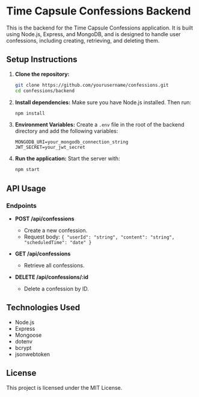 # Time Capsule Confessions Backend

This is the backend for the Time Capsule Confessions application. It is built using Node.js, Express, and MongoDB, and is designed to handle user confessions, including creating, retrieving, and deleting them.

## Setup Instructions

1. **Clone the repository:**
   ```bash
   git clone https://github.com/yourusername/confessions.git
   cd confessions/backend
   ```

2. **Install dependencies:**
   Make sure you have Node.js installed. Then run:
   ```bash
   npm install
   ```

3. **Environment Variables:**
   Create a `.env` file in the root of the backend directory and add the following variables:
   ```
   MONGODB_URI=your_mongodb_connection_string
   JWT_SECRET=your_jwt_secret
   ```

4. **Run the application:**
   Start the server with:
   ```bash
   npm start
   ```

## API Usage

### Endpoints

- **POST /api/confessions**
  - Create a new confession.
  - Request body: `{ "userId": "string", "content": "string", "scheduledTime": "date" }`

- **GET /api/confessions**
  - Retrieve all confessions.

- **DELETE /api/confessions/:id**
  - Delete a confession by ID.

## Technologies Used

- Node.js
- Express
- Mongoose
- dotenv
- bcrypt
- jsonwebtoken

## License

This project is licensed under the MIT License.